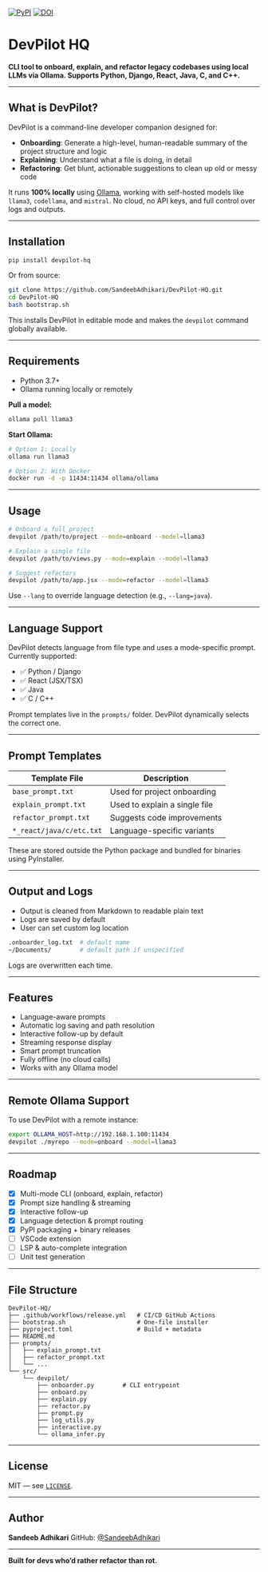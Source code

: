 [![PyPI](https://img.shields.io/pypi/v/devpilot-hq)](https://pypi.org/project/devpilot-hq/) [![DOI](https://zenodo.org/badge/DOI/10.5281/zenodo.15670806.svg)](https://doi.org/10.5281/zenodo.15670806)


# DevPilot HQ

**CLI tool to onboard, explain, and refactor legacy codebases using local LLMs via Ollama. Supports Python, Django, React, Java, C, and C++.**

---

## What is DevPilot?

DevPilot is a command-line developer companion designed for:

* **Onboarding**: Generate a high-level, human-readable summary of the project structure and logic
* **Explaining**: Understand what a file is doing, in detail
* **Refactoring**: Get blunt, actionable suggestions to clean up old or messy code

It runs **100% locally** using [Ollama](https://ollama.com), working with self-hosted models like `llama3`, `codellama`, and `mistral`. No cloud, no API keys, and full control over logs and outputs.

---

## Installation

```bash
pip install devpilot-hq
```

Or from source:

```bash
git clone https://github.com/SandeebAdhikari/DevPilot-HQ.git
cd DevPilot-HQ
bash bootstrap.sh
```

This installs DevPilot in editable mode and makes the `devpilot` command globally available.

---

## Requirements

* Python 3.7+
* Ollama running locally or remotely

**Pull a model:**

```bash
ollama pull llama3
```

**Start Ollama:**

```bash
# Option 1: Locally
ollama run llama3

# Option 2: With Docker
docker run -d -p 11434:11434 ollama/ollama
```

---

## Usage

```bash
# Onboard a full project
devpilot /path/to/project --mode=onboard --model=llama3

# Explain a single file
devpilot /path/to/views.py --mode=explain --model=llama3

# Suggest refactors
devpilot /path/to/app.jsx --mode=refactor --model=llama3
```

Use `--lang` to override language detection (e.g., `--lang=java`).

---

## Language Support

DevPilot detects language from file type and uses a mode-specific prompt. Currently supported:

* ✅ Python / Django
* ✅ React (JSX/TSX)
* ✅ Java
* ✅ C / C++

Prompt templates live in the `prompts/` folder. DevPilot dynamically selects the correct one.

---

## Prompt Templates

| Template File            | Description                   |
| ------------------------ | ----------------------------- |
| `base_prompt.txt`        | Used for project onboarding   |
| `explain_prompt.txt`     | Used to explain a single file |
| `refactor_prompt.txt`    | Suggests code improvements    |
| `*_react/java/c/etc.txt` | Language-specific variants    |

These are stored outside the Python package and bundled for binaries using PyInstaller.

---

## Output and Logs

* Output is cleaned from Markdown to readable plain text
* Logs are saved by default
* User can set custom log location

```bash
.onboarder_log.txt  # default name
~/Documents/        # default path if unspecified
```

Logs are overwritten each time.

---

## Features

* Language-aware prompts
* Automatic log saving and path resolution
* Interactive follow-up by default
* Streaming response display
* Smart prompt truncation
* Fully offline (no cloud calls)
* Works with any Ollama model

---

## Remote Ollama Support

To use DevPilot with a remote instance:

```bash
export OLLAMA_HOST=http://192.168.1.100:11434
devpilot ./myrepo --mode=onboard --model=llama3
```

---

## Roadmap

* [x] Multi-mode CLI (onboard, explain, refactor)
* [x] Prompt size handling & streaming
* [x] Interactive follow-up
* [x] Language detection & prompt routing
* [x] PyPI packaging + binary releases
* [ ] VSCode extension
* [ ] LSP & auto-complete integration
* [ ] Unit test generation

---

## File Structure

```
DevPilot-HQ/
├── .github/workflows/release.yml   # CI/CD GitHub Actions
├── bootstrap.sh                    # One-file installer
├── pyproject.toml                  # Build + metadata
├── README.md
├── prompts/
│   ├── explain_prompt.txt
│   ├── refactor_prompt.txt
│   └── ...
└── src/
    └── devpilot/
        ├── onboarder.py        # CLI entrypoint
        ├── onboard.py
        ├── explain.py
        ├── refactor.py
        ├── prompt.py
        ├── log_utils.py
        ├── interactive.py
        └── ollama_infer.py
```

---

## License

MIT — see [`LICENSE`](./LICENSE).

---

## Author

**Sandeeb Adhikari**
GitHub: [@SandeebAdhikari](https://github.com/SandeebAdhikari)

---

**Built for devs who’d rather refactor than rot.**

